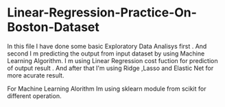 # Linear-Regression-Practice-On-Boston-Dataset
In this file I have done some basic Exploratory Data Analisys first . And second I m predicting the output from input dataset by using Machine Learning Algorithm. 
I m using Linear Regression  cost fuction for prediction of output result  . And after that I'm using Ridge ,Lasso and Elastic Net for more acurate result.

For Machine Learning Alorithm Im using sklearn module from scikit for different operation.
